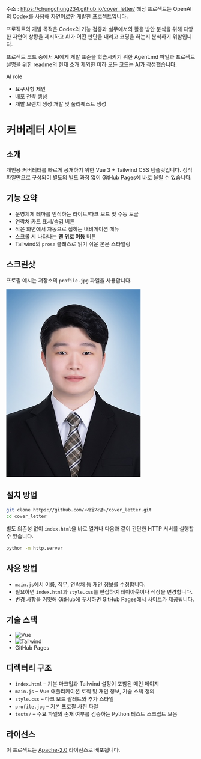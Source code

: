 주소 : https://chungchung234.github.io/cover_letter/
해당 프로젝트는 OpenAI의 Codex를 사용해 자연어로만 개발한 프로젝트입니다.

프로젝트의 개발 목적은 Codex의 기능 검증과 실무에서의 활용 방안 분석을 위해 
다양한 자연어 상황을 제시하고 AI가 어떤 판단을 내리고 코딩을 하는지 분석하기 위함입니다.

프로젝트 코드 중에서 AI에게 개발 표준을 학습시키기 위한 Agent.md 파일과 
프로젝트 설명을 위한 readme의 현재 소개 제외한 이하 모든 코드는 AI가 작성했습니다.

AI role
- 요구사항 제안
- 배포 전략 생성
- 개발 브랜치 생성 개발 및 풀리퀘스트 생성


# 커버레터 사이트

## 소개
개인용 커버레터를 빠르게 공개하기 위한 Vue 3 + Tailwind CSS 템플릿입니다. 정적 파일만으로 구성되어 별도의 빌드 과정 없이 GitHub Pages에 바로 올릴 수 있습니다.

## 기능 요약
- 운영체제 테마를 인식하는 라이트/다크 모드 및 수동 토글
- 연락처 카드 표시/숨김 버튼
- 작은 화면에서 자동으로 접히는 내비게이션 메뉴
- 스크롤 시 나타나는 **맨 위로 이동** 버튼
- Tailwind의 `prose` 클래스로 읽기 쉬운 본문 스타일링

## 스크린샷
프로필 예시는 저장소의 `profile.jpg` 파일을 사용합니다.

![screenshot](profile.jpg)

## 설치 방법
```bash
git clone https://github.com/<사용자명>/cover_letter.git
cd cover_letter
```
별도 의존성 없이 `index.html`을 바로 열거나 다음과 같이 간단한 HTTP 서버를 실행할 수 있습니다.
```bash
python -m http.server
```

## 사용 방법
- `main.js`에서 이름, 직무, 연락처 등 개인 정보를 수정합니다.
- 필요하면 `index.html`과 `style.css`를 편집하여 레이아웃이나 색상을 변경합니다.
- 변경 사항을 커밋해 GitHub에 푸시하면 GitHub Pages에서 사이트가 제공됩니다.

## 기술 스택
- ![Vue](https://img.shields.io/badge/Vue-3-brightgreen)
- ![Tailwind](https://img.shields.io/badge/TailwindCSS-CDN-blue)
- GitHub Pages

## 디렉터리 구조
- `index.html` – 기본 마크업과 Tailwind 설정이 포함된 메인 페이지
- `main.js` – Vue 애플리케이션 로직 및 개인 정보, 기술 스택 정의
- `style.css` – 다크 모드 팔레트와 추가 스타일
- `profile.jpg` – 기본 프로필 사진 파일
- `tests/` – 주요 파일의 존재 여부를 검증하는 Python 테스트 스크립트 모음

## 라이선스
이 프로젝트는 [Apache-2.0](LICENSE) 라이선스로 배포됩니다.
